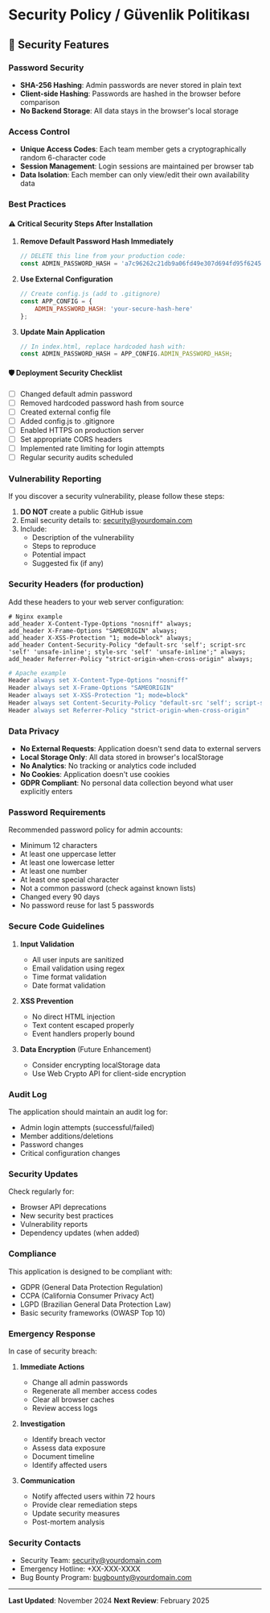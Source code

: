 # Security Policy / Güvenlik Politikası

## 🔐 Security Features

### Password Security
- **SHA-256 Hashing**: Admin passwords are never stored in plain text
- **Client-side Hashing**: Passwords are hashed in the browser before comparison
- **No Backend Storage**: All data stays in the browser's local storage

### Access Control
- **Unique Access Codes**: Each team member gets a cryptographically random 6-character code
- **Session Management**: Login sessions are maintained per browser tab
- **Data Isolation**: Each member can only view/edit their own availability data

### Best Practices

#### ⚠️ Critical Security Steps After Installation

1. **Remove Default Password Hash Immediately**
   ```javascript
   // DELETE this line from your production code:
   const ADMIN_PASSWORD_HASH = 'a7c96262c21db9a06fd49e307d694fd95f624569f9b35bb3ffacd880440f9787';
   ```

2. **Use External Configuration**
   ```javascript
   // Create config.js (add to .gitignore)
   const APP_CONFIG = {
       ADMIN_PASSWORD_HASH: 'your-secure-hash-here'
   };
   ```

3. **Update Main Application**
   ```javascript
   // In index.html, replace hardcoded hash with:
   const ADMIN_PASSWORD_HASH = APP_CONFIG.ADMIN_PASSWORD_HASH;
   ```

#### 🛡️ Deployment Security Checklist

- [ ] Changed default admin password
- [ ] Removed hardcoded password hash from source
- [ ] Created external config file
- [ ] Added config.js to .gitignore
- [ ] Enabled HTTPS on production server
- [ ] Set appropriate CORS headers
- [ ] Implemented rate limiting for login attempts
- [ ] Regular security audits scheduled

### Vulnerability Reporting

If you discover a security vulnerability, please follow these steps:

1. **DO NOT** create a public GitHub issue
2. Email security details to: security@yourdomain.com
3. Include:
   - Description of the vulnerability
   - Steps to reproduce
   - Potential impact
   - Suggested fix (if any)

### Security Headers (for production)

Add these headers to your web server configuration:

```nginx
# Nginx example
add_header X-Content-Type-Options "nosniff" always;
add_header X-Frame-Options "SAMEORIGIN" always;
add_header X-XSS-Protection "1; mode=block" always;
add_header Content-Security-Policy "default-src 'self'; script-src 'self' 'unsafe-inline'; style-src 'self' 'unsafe-inline';" always;
add_header Referrer-Policy "strict-origin-when-cross-origin" always;
```

```apache
# Apache example
Header always set X-Content-Type-Options "nosniff"
Header always set X-Frame-Options "SAMEORIGIN"
Header always set X-XSS-Protection "1; mode=block"
Header always set Content-Security-Policy "default-src 'self'; script-src 'self' 'unsafe-inline'; style-src 'self' 'unsafe-inline';"
Header always set Referrer-Policy "strict-origin-when-cross-origin"
```

### Data Privacy

- **No External Requests**: Application doesn't send data to external servers
- **Local Storage Only**: All data stored in browser's localStorage
- **No Analytics**: No tracking or analytics code included
- **No Cookies**: Application doesn't use cookies
- **GDPR Compliant**: No personal data collection beyond what user explicitly enters

### Password Requirements

Recommended password policy for admin accounts:

- Minimum 12 characters
- At least one uppercase letter
- At least one lowercase letter
- At least one number
- At least one special character
- Not a common password (check against known lists)
- Changed every 90 days
- No password reuse for last 5 passwords

### Secure Code Guidelines

1. **Input Validation**
   - All user inputs are sanitized
   - Email validation using regex
   - Time format validation
   - Date format validation

2. **XSS Prevention**
   - No direct HTML injection
   - Text content escaped properly
   - Event handlers properly bound

3. **Data Encryption** (Future Enhancement)
   - Consider encrypting localStorage data
   - Use Web Crypto API for client-side encryption

### Audit Log

The application should maintain an audit log for:
- Admin login attempts (successful/failed)
- Member additions/deletions
- Password changes
- Critical configuration changes

### Security Updates

Check regularly for:
- Browser API deprecations
- New security best practices
- Vulnerability reports
- Dependency updates (when added)

### Compliance

This application is designed to be compliant with:
- GDPR (General Data Protection Regulation)
- CCPA (California Consumer Privacy Act)
- LGPD (Brazilian General Data Protection Law)
- Basic security frameworks (OWASP Top 10)

### Emergency Response

In case of security breach:

1. **Immediate Actions**
   - Change all admin passwords
   - Regenerate all member access codes
   - Clear all browser caches
   - Review access logs

2. **Investigation**
   - Identify breach vector
   - Assess data exposure
   - Document timeline
   - Identify affected users

3. **Communication**
   - Notify affected users within 72 hours
   - Provide clear remediation steps
   - Update security measures
   - Post-mortem analysis

### Security Contacts

- Security Team: security@yourdomain.com
- Emergency Hotline: +XX-XXX-XXXX
- Bug Bounty Program: bugbounty@yourdomain.com

---

**Last Updated**: November 2024
**Next Review**: February 2025